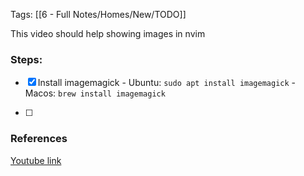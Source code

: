 
Tags: [[6 - Full Notes/Homes/New/TODO]]

This video should help showing images in nvim

### Steps:

- [x] Install imagemagick
        - Ubuntu: `sudo apt install imagemagick`
        - Macos: `brew install imagemagick`

- [ ]


### References
[Youtube link](https://www.youtube.com/watch?v=0O3kqGwNzTI&t=481s)
